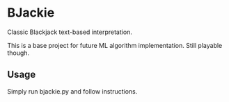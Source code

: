 # BJackie
Classic Blackjack text-based interpretation.

This is a base project for future ML algorithm implementation. Still playable though.
## Usage
Simply run bjackie.py and follow instructions.
